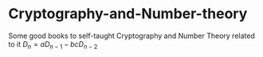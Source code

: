# Cryptography-and-Number-theory
Some good books to self-taught Cryptography and Number Theory related to it
$\begin{equation*}
D_{n} =aD_{n-1} -bcD_{n-2}
\end{equation*}$
